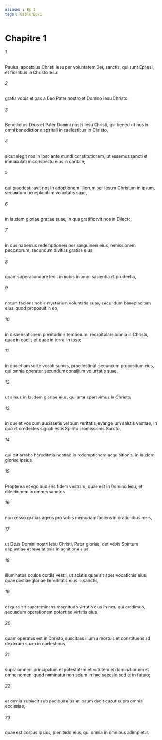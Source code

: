 ```yaml
---
aliases : Ep 1
tags : Bible/Ep/1
---
```


# Chapitre 1

###### 1
Paulus, apostolus Christi Iesu per voluntatem Dei, sanctis, qui sunt Ephesi, et fidelibus in Christo Iesu: 
###### 2
gratia vobis et pax a Deo Patre nostro et Domino Iesu Christo.
###### 3
Benedictus Deus et Pater Domini nostri Iesu Christi, qui benedixit nos in omni benedictione spiritali in caelestibus in Christo,
###### 4
sicut elegit nos in ipso ante mundi constitutionem, ut essemus sancti et immaculati in conspectu eius in caritate;
###### 5
qui praedestinavit nos in adoptionem filiorum per Iesum Christum in ipsum, secundum beneplacitum voluntatis suae,
###### 6
in laudem gloriae gratiae suae, in qua gratificavit nos in Dilecto,
###### 7
in quo habemus redemptionem per sanguinem eius, remissionem peccatorum, secundum divitias gratiae eius,
###### 8
quam superabundare fecit in nobis in omni sapientia et prudentia,
###### 9
notum faciens nobis mysterium voluntatis suae, secundum beneplacitum eius, quod proposuit in eo,
###### 10
in dispensationem plenitudinis temporum: recapitulare omnia in Christo, quae in caelis et quae in terra, in ipso;
###### 11
in quo etiam sorte vocati sumus, praedestinati secundum propositum eius, qui omnia operatur secundum consilium voluntatis suae, 
###### 12
ut simus in laudem gloriae eius, qui ante speravimus in Christo; 
###### 13
in quo et vos cum audissetis verbum veritatis, evangelium salutis vestrae, in quo et credentes signati estis Spiritu promissionis Sancto, 
###### 14
qui est arrabo hereditatis nostrae in redemptionem acquisitionis, in laudem gloriae ipsius.
###### 15
Propterea et ego audiens fidem vestram, quae est in Domino Iesu, et dilectionem in omnes sanctos, 
###### 16
non cesso gratias agens pro vobis memoriam faciens in orationibus meis, 
###### 17
ut Deus Domini nostri Iesu Christi, Pater gloriae, det vobis Spiritum sapientiae et revelationis in agnitione eius, 
###### 18
illuminatos oculos cordis vestri, ut sciatis quae sit spes vocationis eius, quae divitiae gloriae hereditatis eius in sanctis, 
###### 19
et quae sit supereminens magnitudo virtutis eius in nos, qui credimus, secundum operationem potentiae virtutis eius, 
###### 20
quam operatus est in Christo, suscitans illum a mortuis et constituens ad dexteram suam in caelestibus 
###### 21
supra omnem principatum et potestatem et virtutem et dominationem et omne nomen, quod nominatur non solum in hoc saeculo sed et in futuro; 
###### 22
et omnia subiecit sub pedibus eius et ipsum dedit caput supra omnia ecclesiae, 
###### 23
quae est corpus ipsius, plenitudo eius, qui omnia in omnibus adimpletur.
